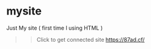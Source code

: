 # mysite
Just My site ( first time I using HTML  )

>> Click to get connected site
https://87ad.cf/
